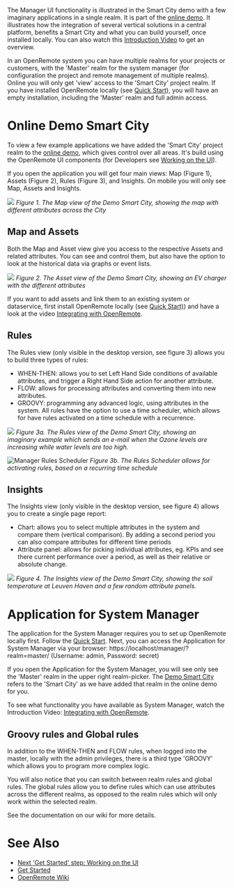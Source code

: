 The Manager UI functionality is illustrated in the Smart City demo with a few imaginary applications in a single realm. It is part of the [online demo](https://openremote.io/demo/). It illustrates how the integration of several vertical solutions in a central platform, benefits a Smart City and what you can build yourself, once installed locally. You can also watch this [Introduction Video](https://youtu.be/K28CQMKr-rQ) to get an overview.

In an OpenRemote system you can have multiple realms for your projects or customers, with the 'Master' realm for the system manager (for configuration the project and remote management of multiple realms). Online you will only get 'view' access to the 'Smart City' project realm. If you have installed OpenRemote locally (see [Quick Start](https://github.com/openremote/openremote/blob/master/README.md)), you will have an empty installation, including the 'Master' realm and full admin access. 

# Online Demo Smart City

To view a few example applications we have added the 'Smart City' project realm to the [online demo](https://openremote.io/demo/), which gives control over all areas. It's build using the OpenRemote UI components (for Developers see [Working on the UI](https://github.com/openremote/openremote/wiki/Developer-Guide%3A-Working-on-the-UI)).

If you open the application you will get four main views: Map (Figure 1), Assets (Figure 2), Rules (Figure 3), and Insights. On mobile you will only see Map, Assets and Insights.

![](https://github.com/openremote/Documentation/blob/master/manuscript/figures/Smart%20City%20-%20Demo%20Map.png)
_Figure 1. The Map view of the Demo Smart City, showing the map with different attributes across the City_

## Map and Assets

Both the Map and Asset view give you access to the respective Assets and related attributes. You can see and control them, but also have the option to look at the historical data via graphs or event lists.

![](https://github.com/openremote/Documentation/blob/master/manuscript/figures/Smart%20City%20-%20Demo%20Assets.png)
_Figure 2. The Asset view of the Demo Smart City, showing an EV charger with the different attributes_

If you want to add assets and link them to an existing system or dataservice, first install OpenRemote locally (see [Quick Start)](https://github.com/openremote/openremote/blob/master/README.md)) and have a look at the video [Integrating with OpenRemote](https://youtu.be/mx9amWaItn0). 

## Rules

The Rules view (only visible in the desktop version, see figure 3) allows you to build three types of rules:
* WHEN-THEN: allows you to set Left Hand Side conditions of available attributes, and trigger a Right Hand Side action for another attribute.
* FLOW: allows for processing attributes and converting them into new attributes. 
* GROOVY: programming any advanced logic, using attributes in the system.
All rules have the option to use a time scheduler, which allows for have rules activated on a time schedule with a recurrence.

![](https://github.com/openremote/Documentation/blob/master/manuscript/figures/Smart%20City%20-%20Demo%20Rules.png)
_Figure 3a. The Rules view of the Demo Smart City, showing an imaginary example which sends an e-mail when the Ozone levels are increasing while water levels are too high._

![Manager Rules Scheduler](https://github.com/openremote/Documentation/blob/master/manuscript/figures/Manager%20-%20Rules%20scheduler.png)
_Figure 3b. The Rules Scheduler allows for activating rules, based on a recurring time schedule_

## Insights

The Insights view (only visible in the desktop version, see figure 4) allows you to create a single page report:
* Chart: allows you to select multiple attributes in the system and compare them (vertical comparison). By adding a second period you can also compare attributes for different time periods
* Attribute panel: allows for picking individual attributes, eg. KPIs and see there current performance over a period, as well as their relative or absolute change. 

![](https://github.com/openremote/Documentation/blob/master/manuscript/figures/Smart%20City%20-%20Insights.png)
_Figure 4. The Insights view of the Demo Smart City, showing the soil temperature at Leuven Haven and a few random attribute panels._

# Application for System Manager

The application for the System Manager requires you to set up OpenRemote locally first. Follow the [Quick Start](https://github.com/openremote/openremote/blob/master/README.md). Next, you can access the Application for System Manager via your browser: https://localhost/manager/?realm=master/ (Username: admin, Password: secret)

If you open the Application for the System Manager, you will see only see the 'Master' realm in the upper right realm-picker. The [Demo Smart City](#demo-smart-city) refers to the 'Smart City' as we have added that realm in the online demo for you. 

To see what functionality you have available as System Manager, watch the Introduction Video: [Integrating with OpenRemote](https://youtu.be/mx9amWaItn0). 

## Groovy rules and Global rules

In addition to the WHEN-THEN and FLOW rules, when logged into the master, locally with the admin privileges, there is a third type 'GROOVY' which allows you to program more complex logic.

You will also notice that you can switch between realm rules and global rules. The global rules allow you to define rules which can use attributes across the different realms, as opposed to the realm rules which will only work within the selected realm. 

See the documentation on our wiki for more details.

# See Also
- [Next 'Get Started' step: Working on the UI](Developer-Guide%3A-Working-on-the-UI)
- [Get Started](https://openremote.io/get-started-iot-platform/)
- [OpenRemote Wiki](https://github.com/openremote/openremote/wiki)